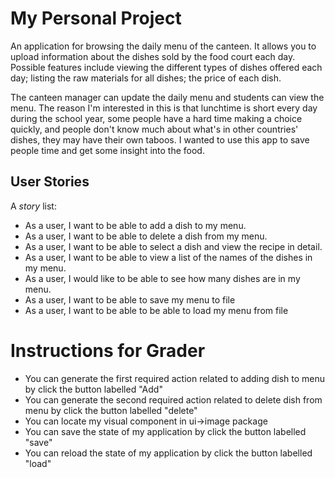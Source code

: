 # My Personal Project

An application for browsing the daily menu of the canteen. It allows
you to upload information about the dishes sold by the food court
each day. Possible features include viewing the different types of 
dishes offered each day; listing the raw materials for all dishes; 
the price of each dish.

The canteen manager can update the daily menu and students can view
the menu. The reason I'm interested in this is that lunchtime is short
every day during the school year, some people have a hard time making
a choice quickly, and people don't know much about what's in other
countries' dishes, they may have their own taboos. I wanted to use
this app to save people time and get some insight into the food.

## User Stories

A *story* list:
- As a user, I want to be able to add a dish to my menu.
- As a user, I want to be able to delete a dish from my menu.
- As a user, I want to be able to select a dish and view the
  recipe in detail.
- As a user, I want to be able to view a list of the names of the
  dishes in my menu.
- As a user, I would like to be able to see how many dishes are in
  my menu.
- As a user, I want to be able to save my menu to file
- As a user, I want to be able to be able to load my menu from file

# Instructions for Grader

- You can generate the first required action related to adding dish to 
  menu by click the button labelled "Add"
- You can generate the second required action related to delete dish 
  from menu by click the button labelled "delete"
- You can locate my visual component in ui->image package
- You can save the state of my application by click the button labelled 
  "save"
- You can reload the state of my application by click the button labelled
  "load"